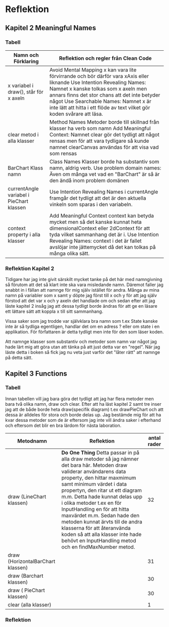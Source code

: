 # Reflektion

## Kapitel 2 Meaningful Names

### Tabell

| Namn och Förklaring                          | Reflektion och regler från Clean Code |
|----------------------------------------------|---------------------------------------|
| x variabel i draw(), står för x axeln    |  Avoid Mental Mapping x kan vara lite förvirrande och bör därför vara xAxis eller liknande   Use Intention Revealing Names: Namnet x kanske tolkas som x axeln men annars finns det stor chans att det inte betyder något  Use Searchable Names:  Namnet x är inte lätt att hitta i ett flöde av text vilket gör koden svårare att läsa.                                     |
| clear metod i alla klasser               |   Method Names Metoder borde till skillnad från klasser ha verb som namn  Add Meaningful Context: Namnet clear gör det tydligt att något rensas men för att vara tydligare så kunde namnet clearCanvas användas för att visa vad som rensas                                    |
| BarChart Klass namn                      |       Class Names  Klasser borde ha substantiv som namn, aldrig verb.     Use problem domain names:   Även om många vet vad en "BarChart" är så är den ändå inom problem domänen                                |
| currentAngle variabel i PieChart klassen |   Use Intention Revealing Names  i currentAngle framgår det tydligt att det är den aktuella vinkeln som sparas i den variabeln.                                    |
| context property i alla klasser          |    Add Meaningful Context  context kan betyda mycket men så det kanske kunnat heta dimensionalContext eller 2dContext för att tyda  vilket sammanhang det är i.   Use Intention Revealing Names:  context i det är fallet avslöjar inte jättemycket då det kan tolkas på många olika sätt.                                   |

### Reflektion Kapitel 2

Tidigare har jag inte givit särskilt mycket tanke på det här med namngivning så förutom att det så klart inte ska vara misledande namn. Däremot faller jag snabbt in i fällan att namnge för mig själv istället för andra. Många av mina namn på variabler som x samt y döpte jag först till  x och y för att jag själv förstod att det var x och y axeln det handlade om och sedan efter att jag läste kapitel 2 insåg jag att dessa tydligt borde ändras för att ge en läsare ett lättare sätt att koppla x till sitt sammanhang. 

Vissa saker som jag trodde var självklara bra namn som t.ex State kanske inte är så tydliga egentligen, handlar det om en adress ? eller om state i en applikation. För författaren är detta tydligt men inte för den som läser koden. 

Att namnge klasser som substantiv och metoder som namn var något jag hade lärt mig att göra utan att tänka på att just detta var en "regel". När jag läste detta i boken så fick jag nu veta just varför det "låter rätt" att namnge på detta sätt.

## Kapitel 3 Functions

### Tabell

Innan tabellen vill jag bara göra det tydligt att jag har flera metoder men bara två olika namn, draw och clear. Efter att ha läst kapitel 2 samt tre inser jag att de både borde heta draw(specifik diagram) t.ex drawPieChart och att dessa är alldeles för stora och borde delas up. Jag bestämde mig för att ha kvar dessa metoder som de är eftersom jag inte vill ändra saker i efterhand och eftersom det blir en bra lärdom för nästa laboration. 

| Metodnamn                             | Reflektion | antal rader |
|---------------------------------------|------------|-------------|
| draw (LineChart klassen)          | **Do One Thing** Detta passar in på alla draw metoder så jag nämner det bara här. Metoden draw validerar användarens data property, den hittar maxmimum samt minimum värdet i data propertyn, den ritar ut ett diagram m.m. Detta hade kunnat delas upp i olika metoder t.ex en för InputHandling en för att hitta maxvärdet m.m. Sedan hade den metoden kunnat ärvts till de andra klasserna för att återanvända koden så att alla klasser inte hade behövt en InputHandling metod och en findMaxNumber metod.           | 32          |
| draw (HorizontalBarChart klassen) |            | 31          |
| draw (Barchart klassen)           |            | 30          |
| draw ( PieChart klassen)          |            | 30          |
| clear (alla klasser)              |            | 1           |






### Reflektion
